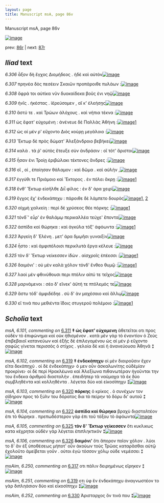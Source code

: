 ```yaml
---
layout: page
title: Manuscript msA, page 86v
---
```


Manuscript msA, page 86v

[![image](http://www.homermultitext.org/iipsrv?OBJ=IIP,1.0&FIF=/project/homer/pyramidal/deepzoom/hmt/vaimg/2017a/VA086VN_0589.tif&WID=100&CVT=JPEG)](http://www.homermultitext.org/ict2/?urn=urn:cite2:hmt:vaimg.2017a:VA086VN_0589)

prev:  [86r](../86r) | next:  [87r](../87r)

## *Iliad* text

*6.306* <a id="6.306"/> ἆξον δὴ ἔγχος Διομήδεος . ἠδὲ καὶ αὐτὸν[![image](http://www.homermultitext.org/iipsrv?OBJ=IIP,1.0&FIF=/project/homer/pyramidal/deepzoom/hmt/vaimg/2017a/VA086VN_0589.tif&RGN=0.413,0.2254,0.397,0.0331&WID=1000&CVT=JPEG)](http://www.homermultitext.org/ict2/?urn=urn:cite2:hmt:vaimg.2017a:VA086VN_0589@0.413,0.2254,0.397,0.0331)

*6.307* <a id="6.307"/> πρηνέα δὸς πεσέειν Σκαιῶν προπάροιθε πυλάων :[![image](http://www.homermultitext.org/iipsrv?OBJ=IIP,1.0&FIF=/project/homer/pyramidal/deepzoom/hmt/vaimg/2017a/VA086VN_0589.tif&RGN=0.418,0.2442,0.445,0.0346&WID=1000&CVT=JPEG)](http://www.homermultitext.org/ict2/?urn=urn:cite2:hmt:vaimg.2017a:VA086VN_0589@0.418,0.2442,0.445,0.0346)

*6.308* <a id="6.308"/> ὄφρά τοι αὐτίκα νῦν δυοκαίδεκα βοῦς ἐνι νηῷ[![image](http://www.homermultitext.org/iipsrv?OBJ=IIP,1.0&FIF=/project/homer/pyramidal/deepzoom/hmt/vaimg/2017a/VA086VN_0589.tif&RGN=0.421,0.2615,0.445,0.0346&WID=1000&CVT=JPEG)](http://www.homermultitext.org/ict2/?urn=urn:cite2:hmt:vaimg.2017a:VA086VN_0589@0.421,0.2615,0.445,0.0346)

*6.309* <a id="6.309"/> ήνῑς . ἠκέστας . ἱ̈ερεύσομεν , αἴ κ' ἐλεήσῃς[![image](http://www.homermultitext.org/iipsrv?OBJ=IIP,1.0&FIF=/project/homer/pyramidal/deepzoom/hmt/vaimg/2017a/VA086VN_0589.tif&RGN=0.421,0.2825,0.445,0.0346&WID=1000&CVT=JPEG)](http://www.homermultitext.org/ict2/?urn=urn:cite2:hmt:vaimg.2017a:VA086VN_0589@0.421,0.2825,0.445,0.0346)

*6.310* <a id="6.310"/> ἄστύ τε . καὶ Τρώων ἀλόχους . καὶ νήπια τέκνα :[![image](http://www.homermultitext.org/iipsrv?OBJ=IIP,1.0&FIF=/project/homer/pyramidal/deepzoom/hmt/vaimg/2017a/VA086VN_0589.tif&RGN=0.424,0.3013,0.445,0.0346&WID=1000&CVT=JPEG)](http://www.homermultitext.org/ict2/?urn=urn:cite2:hmt:vaimg.2017a:VA086VN_0589@0.424,0.3013,0.445,0.0346)

*6.311* <a id="6.311"/> ὡς ἔφατ' εὐχομένη : ἀνένευε δὲ Παλλὰς Ἀθήνη :[![image](http://www.homermultitext.org/iipsrv?OBJ=IIP,1.0&FIF=/project/homer/pyramidal/deepzoom/hmt/vaimg/2017a/VA086VN_0589.tif&RGN=0.422,0.3201,0.445,0.0346&WID=1000&CVT=JPEG)](http://www.homermultitext.org/ict2/?urn=urn:cite2:hmt:vaimg.2017a:VA086VN_0589@0.422,0.3201,0.445,0.0346)[1](#msA_6.101)

*6.312* <a id="6.312"/> ὡς αἱ μέν ρ' εὔχοντο Διὸς κούρῃ μεγάλοιο :[![image](http://www.homermultitext.org/iipsrv?OBJ=IIP,1.0&FIF=/project/homer/pyramidal/deepzoom/hmt/vaimg/2017a/VA086VN_0589.tif&RGN=0.419,0.3403,0.445,0.0346&WID=1000&CVT=JPEG)](http://www.homermultitext.org/ict2/?urn=urn:cite2:hmt:vaimg.2017a:VA086VN_0589@0.419,0.3403,0.445,0.0346)

*6.313* <a id="6.313"/> Ἕκτωρ δὲ πρὸς δώματ' Ἀλεξάνδροιο βεβήκει[![image](http://www.homermultitext.org/iipsrv?OBJ=IIP,1.0&FIF=/project/homer/pyramidal/deepzoom/hmt/vaimg/2017a/VA086VN_0589.tif&RGN=0.42,0.3584,0.445,0.0346&WID=1000&CVT=JPEG)](http://www.homermultitext.org/ict2/?urn=urn:cite2:hmt:vaimg.2017a:VA086VN_0589@0.42,0.3584,0.445,0.0346)

*6.314* <a id="6.314"/> καλὰ . τά ῥ' αὐτὸς ἔτευξε σὺν ἀνδράσιν : οἳ τότ' ἄριστοι[![image](http://www.homermultitext.org/iipsrv?OBJ=IIP,1.0&FIF=/project/homer/pyramidal/deepzoom/hmt/vaimg/2017a/VA086VN_0589.tif&RGN=0.44,0.3772,0.445,0.0346&WID=1000&CVT=JPEG)](http://www.homermultitext.org/ict2/?urn=urn:cite2:hmt:vaimg.2017a:VA086VN_0589@0.44,0.3772,0.445,0.0346)

*6.315* <a id="6.315"/> ἦσαν ἐνι Τροίῃ ἐριβώλακι τέκτονες ἄνδρες :[![image](http://www.homermultitext.org/iipsrv?OBJ=IIP,1.0&FIF=/project/homer/pyramidal/deepzoom/hmt/vaimg/2017a/VA086VN_0589.tif&RGN=0.432,0.3982,0.445,0.0346&WID=1000&CVT=JPEG)](http://www.homermultitext.org/ict2/?urn=urn:cite2:hmt:vaimg.2017a:VA086VN_0589@0.432,0.3982,0.445,0.0346)

*6.316* <a id="6.316"/> οἵ , οἱ , ἐποίησαν θάλαμον : καὶ δῶμα . καὶ αὐλὴν ,[![image](http://www.homermultitext.org/iipsrv?OBJ=IIP,1.0&FIF=/project/homer/pyramidal/deepzoom/hmt/vaimg/2017a/VA086VN_0589.tif&RGN=0.428,0.4162,0.445,0.0346&WID=1000&CVT=JPEG)](http://www.homermultitext.org/ict2/?urn=urn:cite2:hmt:vaimg.2017a:VA086VN_0589@0.428,0.4162,0.445,0.0346)

*6.317* <a id="6.317"/> ἐγγύθι τε Πριάμοιο καὶ Ἕκτορος . ἐν πόλει ἄκρῃ :[![image](http://www.homermultitext.org/iipsrv?OBJ=IIP,1.0&FIF=/project/homer/pyramidal/deepzoom/hmt/vaimg/2017a/VA086VN_0589.tif&RGN=0.431,0.4358,0.445,0.0346&WID=1000&CVT=JPEG)](http://www.homermultitext.org/ict2/?urn=urn:cite2:hmt:vaimg.2017a:VA086VN_0589@0.431,0.4358,0.445,0.0346)[1](#msAim_6.250)

*6.318* <a id="6.318"/> ἔνθ' Ἕκτωρ εἰσῆλθε Διῒ φίλος : ἐν δ' άρα χειρὶ[![image](http://www.homermultitext.org/iipsrv?OBJ=IIP,1.0&FIF=/project/homer/pyramidal/deepzoom/hmt/vaimg/2017a/VA086VN_0589.tif&RGN=0.436,0.4515,0.445,0.0346&WID=1000&CVT=JPEG)](http://www.homermultitext.org/ict2/?urn=urn:cite2:hmt:vaimg.2017a:VA086VN_0589@0.436,0.4515,0.445,0.0346)

*6.319* <a id="6.319"/> ἔγχος ἔχ' ἑνδεκάπηχυ : πάροιθε δὲ λάμπετο δουρὸς[![image](http://www.homermultitext.org/iipsrv?OBJ=IIP,1.0&FIF=/project/homer/pyramidal/deepzoom/hmt/vaimg/2017a/VA086VN_0589.tif&RGN=0.436,0.4718,0.445,0.0346&WID=1000&CVT=JPEG)](http://www.homermultitext.org/ict2/?urn=urn:cite2:hmt:vaimg.2017a:VA086VN_0589@0.436,0.4718,0.445,0.0346)[1](#msA_6.102), [2](#msAim_6.251)

*6.320* <a id="6.320"/> αἰχμὴ χαλκείη : περὶ δὲ χρύσεος θέε πόρκης :[![image](http://www.homermultitext.org/iipsrv?OBJ=IIP,1.0&FIF=/project/homer/pyramidal/deepzoom/hmt/vaimg/2017a/VA086VN_0589.tif&RGN=0.434,0.4921,0.445,0.0346&WID=1000&CVT=JPEG)](http://www.homermultitext.org/ict2/?urn=urn:cite2:hmt:vaimg.2017a:VA086VN_0589@0.434,0.4921,0.445,0.0346)[1](#msA_6.103)

*6.321* <a id="6.321"/> τόνδ`' εὗρ' ἐν θαλάμῳ περικαλλέα τεύχε' ἔποντα[![image](http://www.homermultitext.org/iipsrv?OBJ=IIP,1.0&FIF=/project/homer/pyramidal/deepzoom/hmt/vaimg/2017a/VA086VN_0589.tif&RGN=0.434,0.5101,0.445,0.0346&WID=1000&CVT=JPEG)](http://www.homermultitext.org/ict2/?urn=urn:cite2:hmt:vaimg.2017a:VA086VN_0589@0.434,0.5101,0.445,0.0346)

*6.322* <a id="6.322"/> ἀσπίδα καὶ θώρηκα : καὶ ἀγκύλα τόξ' ἀφόωντα :[![image](http://www.homermultitext.org/iipsrv?OBJ=IIP,1.0&FIF=/project/homer/pyramidal/deepzoom/hmt/vaimg/2017a/VA086VN_0589.tif&RGN=0.436,0.5304,0.445,0.0346&WID=1000&CVT=JPEG)](http://www.homermultitext.org/ict2/?urn=urn:cite2:hmt:vaimg.2017a:VA086VN_0589@0.436,0.5304,0.445,0.0346)[1](#msA_6.104)

*6.323* <a id="6.323"/> Ἀργείη δ' Ἑλένη . μετ’ άρα δμῳῆσι γυναιξὶν[![image](http://www.homermultitext.org/iipsrv?OBJ=IIP,1.0&FIF=/project/homer/pyramidal/deepzoom/hmt/vaimg/2017a/VA086VN_0589.tif&RGN=0.437,0.5477,0.445,0.0346&WID=1000&CVT=JPEG)](http://www.homermultitext.org/ict2/?urn=urn:cite2:hmt:vaimg.2017a:VA086VN_0589@0.437,0.5477,0.445,0.0346)

*6.324* <a id="6.324"/> ἧστο : καὶ ἀμφιπόλοισι περικλυτὰ ἔργα κέλευε :[![image](http://www.homermultitext.org/iipsrv?OBJ=IIP,1.0&FIF=/project/homer/pyramidal/deepzoom/hmt/vaimg/2017a/VA086VN_0589.tif&RGN=0.438,0.5665,0.445,0.0346&WID=1000&CVT=JPEG)](http://www.homermultitext.org/ict2/?urn=urn:cite2:hmt:vaimg.2017a:VA086VN_0589@0.438,0.5665,0.445,0.0346)

*6.325* <a id="6.325"/> τὸν δ' Ἕκτωρ νείκεσσεν ἰ̈δὼν . αἰσχροῖς ἐπέεσσι :[![image](http://www.homermultitext.org/iipsrv?OBJ=IIP,1.0&FIF=/project/homer/pyramidal/deepzoom/hmt/vaimg/2017a/VA086VN_0589.tif&RGN=0.437,0.5875,0.445,0.0346&WID=1000&CVT=JPEG)](http://www.homermultitext.org/ict2/?urn=urn:cite2:hmt:vaimg.2017a:VA086VN_0589@0.437,0.5875,0.445,0.0346)[1](#msA_6.105)

*6.326* <a id="6.326"/> δαιμόνι' : οὐ μὲν καλὰ χόλον τόνδ' ἔνθεο θυμῷ :[![image](http://www.homermultitext.org/iipsrv?OBJ=IIP,1.0&FIF=/project/homer/pyramidal/deepzoom/hmt/vaimg/2017a/VA086VN_0589.tif&RGN=0.438,0.6048,0.445,0.0346&WID=1000&CVT=JPEG)](http://www.homermultitext.org/ict2/?urn=urn:cite2:hmt:vaimg.2017a:VA086VN_0589@0.438,0.6048,0.445,0.0346)[1](#msA_6.106)

*6.327* <a id="6.327"/> λαοὶ μὲν φθινύθουσι περι πτόλιν αἰπύ τε τεῖχος[![image](http://www.homermultitext.org/iipsrv?OBJ=IIP,1.0&FIF=/project/homer/pyramidal/deepzoom/hmt/vaimg/2017a/VA086VN_0589.tif&RGN=0.437,0.6251,0.445,0.0346&WID=1000&CVT=JPEG)](http://www.homermultitext.org/ict2/?urn=urn:cite2:hmt:vaimg.2017a:VA086VN_0589@0.437,0.6251,0.445,0.0346)

*6.328* <a id="6.328"/> μαρνάμενοι : σέο δ' εἵνεκ' ἀϋτή τε πτόλεμός τε[![image](http://www.homermultitext.org/iipsrv?OBJ=IIP,1.0&FIF=/project/homer/pyramidal/deepzoom/hmt/vaimg/2017a/VA086VN_0589.tif&RGN=0.44,0.6439,0.445,0.0346&WID=1000&CVT=JPEG)](http://www.homermultitext.org/ict2/?urn=urn:cite2:hmt:vaimg.2017a:VA086VN_0589@0.44,0.6439,0.445,0.0346)

*6.329* <a id="6.329"/> ἄστυ τόδ' ἀμφιδέδηε . σὺ δ' ὰν μαχέσαιο καὶ ἄλλῳ[![image](http://www.homermultitext.org/iipsrv?OBJ=IIP,1.0&FIF=/project/homer/pyramidal/deepzoom/hmt/vaimg/2017a/VA086VN_0589.tif&RGN=0.44,0.6612,0.445,0.0346&WID=1000&CVT=JPEG)](http://www.homermultitext.org/ict2/?urn=urn:cite2:hmt:vaimg.2017a:VA086VN_0589@0.44,0.6612,0.445,0.0346)

*6.330* <a id="6.330"/> εἴ τινά που μεθιέντα ἴ̈δοις στυγεροῦ πολέμοιο :[![image](http://www.homermultitext.org/iipsrv?OBJ=IIP,1.0&FIF=/project/homer/pyramidal/deepzoom/hmt/vaimg/2017a/VA086VN_0589.tif&RGN=0.447,0.6799,0.445,0.0346&WID=1000&CVT=JPEG)](http://www.homermultitext.org/ict2/?urn=urn:cite2:hmt:vaimg.2017a:VA086VN_0589@0.447,0.6799,0.445,0.0346)[1](#msAim_6.252)

## *Scholia* text

*msA, 6.101, commenting on* [6.311](#6.311)  <a id="msA_6.101"/> **‡ ὡς ἔφατ' εὐχομενη** ἀθετεῖται οτι προς οὐδὲν τὸ ἐπιφώνημα καὶ οὐκ ἠθισμένον . κατὰ μὲν γὰρ τὸ ἐναντίον ὁ Ζεὺς ἐπιβεβαιοῖ κατανεύων καὶ ἑξῆς δὲ ἐπιλεγομένου ὡς αἱ μέν ῥ εὔχοντο σαφῶς γίνεται περισσὸς ὁ στίχος . γελοία δὲ καὶ ἡ ἀνανεύουσα Ἀθηνᾶ ⁑[![image](http://www.homermultitext.org/iipsrv?OBJ=IIP,1.0&FIF=/project/homer/pyramidal/deepzoom/hmt/vaimg/2017a/VA086VN_0589.tif&RGN=0.17096536,0.11562932,0.68809875,0.03900415&WID=1000&CVT=JPEG)](http://www.homermultitext.org/ict2/?urn=urn:cite2:hmt:vaimg.2017a:VA086VN_0589@0.17096536,0.11562932,0.68809875,0.03900415)

*msA, 6.102, commenting on* [6.319](#6.319)  <a id="msA_6.102"/> **‡ ἑνδεκάπηχυ** οἱ μὲν διαιροῦσιν ἔχεν εῖτα δεκάπηχύ . οἱ δὲ ἐνδεκάπηχυ· ὁ μεν οὖν ἀσκαλωνίτης οὐδὲμίαν προκρίνει· οἱ δὲ περὶ Ηρακλέωνα καὶ Ἀλεξίωνα πιθανωτέραν ἡγοῦνται την του ἔνδεκα ἀριθμοῦ διαστολὴν . ἐπειδήπερ τὰ ναύμαχα τὰ ἐκ δύο συμβληθέντα καὶ κολληθέντα . λέγεται δύο καὶ εἰκοσίπηχυ ⁑[![image](http://www.homermultitext.org/iipsrv?OBJ=IIP,1.0&FIF=/project/homer/pyramidal/deepzoom/hmt/vaimg/2017a/VA086VN_0589.tif&RGN=0.17630803,0.47538036,0.21389094,0.11701245&WID=1000&CVT=JPEG)](http://www.homermultitext.org/ict2/?urn=urn:cite2:hmt:vaimg.2017a:VA086VN_0589@0.17630803,0.47538036,0.21389094,0.11701245)

*msA, 6.103, commenting on* [6.320](#6.320)  <a id="msA_6.103"/> **πόρκης** ὁ κρίκος . ὁ συνέχων τον σίδηρον προς τὸ ξύλν του δόρατος δια τὸ πείρην τὸ δόρυ δι' αυτοῦ ⁑[![image](http://www.homermultitext.org/iipsrv?OBJ=IIP,1.0&FIF=/project/homer/pyramidal/deepzoom/hmt/vaimg/2017a/VA086VN_0589.tif&RGN=0.18349300,0.58243430,0.20891673,0.04730290&WID=1000&CVT=JPEG)](http://www.homermultitext.org/ict2/?urn=urn:cite2:hmt:vaimg.2017a:VA086VN_0589@0.18349300,0.58243430,0.20891673,0.04730290)

*msA, 6.104, commenting on* [6.322](#6.322)  <a id="msA_6.104"/> **ἀσπίδα καὶ θώρηκα** βραχὺ διασταλτέον ἐπι τὸ θώρηκα . πρεπωδέστερον γὰρ ἐπι τοῦ τόξου τὸ ἀφόωντα[![image](http://www.homermultitext.org/iipsrv?OBJ=IIP,1.0&FIF=/project/homer/pyramidal/deepzoom/hmt/vaimg/2017a/VA086VN_0589.tif&RGN=0.18699337,0.62600277,0.20486367,0.04426003&WID=1000&CVT=JPEG)](http://www.homermultitext.org/ict2/?urn=urn:cite2:hmt:vaimg.2017a:VA086VN_0589@0.18699337,0.62600277,0.20486367,0.04426003)

*msA, 6.105, commenting on* [6.325](#6.325)  <a id="msA_6.105"/> **τὸν δ' Ἕκτωρ νείκεσσεν** ὅτι κυκλικως κατα κέχρηται οὐδὲν γὰρ λέγεται ἐπιπληκτικόν ⁑[![image](http://www.homermultitext.org/iipsrv?OBJ=IIP,1.0&FIF=/project/homer/pyramidal/deepzoom/hmt/vaimg/2017a/VA086VN_0589.tif&RGN=0.18736183,0.66611342,0.20560059,0.04066390&WID=1000&CVT=JPEG)](http://www.homermultitext.org/ict2/?urn=urn:cite2:hmt:vaimg.2017a:VA086VN_0589@0.18736183,0.66611342,0.20560059,0.04066390)

*msA, 6.106, commenting on* [6.326](#6.326)  <a id="msA_6.106"/> **δαιμόνι'** ὅτι ἅπορον ποῖον χόλον . λύοι το δ' ἂν ἐξ ὑποθέσεως μήποτ' οὖν ἀκούων τοὺς Τρῶας καταρᾶσθαι αὐτῷ ἐχολοῦτο ἀμείβεται γοῦν . ούτοι ἐγὼ τόσσον χόλῳ οὐδε νεμέσσει ⁑[![image](http://www.homermultitext.org/iipsrv?OBJ=IIP,1.0&FIF=/project/homer/pyramidal/deepzoom/hmt/vaimg/2017a/VA086VN_0589.tif&RGN=0.18920413,0.69875519,0.36588062,0.05449516&WID=1000&CVT=JPEG)](http://www.homermultitext.org/ict2/?urn=urn:cite2:hmt:vaimg.2017a:VA086VN_0589@0.18920413,0.69875519,0.36588062,0.05449516)

*msAim, 6.250, commenting on* [6.317](#6.317)  <a id="msAim_6.250"/> οτι πάλιν δειρημένως εἴρηκεν ⁑[![image](http://www.homermultitext.org/iipsrv?OBJ=IIP,1.0&FIF=/project/homer/pyramidal/deepzoom/hmt/vaimg/2017a/VA086VN_0589.tif&RGN=0.38006632,0.44702628,0.05490052,0.01798064&WID=1000&CVT=JPEG)](http://www.homermultitext.org/ict2/?urn=urn:cite2:hmt:vaimg.2017a:VA086VN_0589@0.38006632,0.44702628,0.05490052,0.01798064)

*msAim, 6.251, commenting on* [6.319](#6.319)  <a id="msAim_6.251"/> οτι ὑφ ἓν ἐνδεκάπηχυ ἀναγνωστέον το γὰρ διπληάσιον δύο καὶ εἰκοσίπηχυ ⁑[![image](http://www.homermultitext.org/iipsrv?OBJ=IIP,1.0&FIF=/project/homer/pyramidal/deepzoom/hmt/vaimg/2017a/VA086VN_0589.tif&RGN=0.38043478,0.48132780,0.06411201,0.06500692&WID=1000&CVT=JPEG)](http://www.homermultitext.org/ict2/?urn=urn:cite2:hmt:vaimg.2017a:VA086VN_0589@0.38043478,0.48132780,0.06411201,0.06500692)

*msAim, 6.252, commenting on* [6.330](#6.330)  <a id="msAim_6.252"/> Ἀρισταρχος ὅν τινά που ⁑[![image](http://www.homermultitext.org/iipsrv?OBJ=IIP,1.0&FIF=/project/homer/pyramidal/deepzoom/hmt/vaimg/2017a/VA086VN_0589.tif&RGN=0.39959469,0.69958506,0.04716286,0.01742739&WID=1000&CVT=JPEG)](http://www.homermultitext.org/ict2/?urn=urn:cite2:hmt:vaimg.2017a:VA086VN_0589@0.39959469,0.69958506,0.04716286,0.01742739)